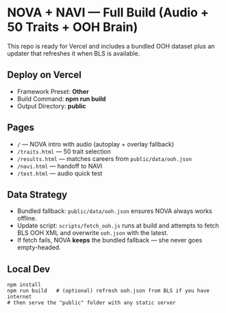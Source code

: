 # NOVA + NAVI — Full Build (Audio + 50 Traits + OOH Brain)

This repo is ready for Vercel and includes a bundled OOH dataset plus an updater that refreshes it when BLS is available.

## Deploy on Vercel
- Framework Preset: **Other**
- Build Command: **npm run build**
- Output Directory: **public**

## Pages
- `/` — NOVA intro with audio (autoplay + overlay fallback)
- `/traits.html` — 50 trait selection
- `/results.html` — matches careers from `public/data/ooh.json`
- `/navi.html` — handoff to NAVI
- `/test.html` — audio quick test

## Data Strategy
- Bundled fallback: `public/data/ooh.json` ensures NOVA always works offline.
- Update script: `scripts/fetch_ooh.js` runs at build and attempts to fetch BLS OOH XML and overwrite `ooh.json` with the latest.
- If fetch fails, NOVA **keeps** the bundled fallback — she never goes empty-headed.

## Local Dev
```
npm install
npm run build   # (optional) refresh ooh.json from BLS if you have internet
# then serve the "public" folder with any static server
```

